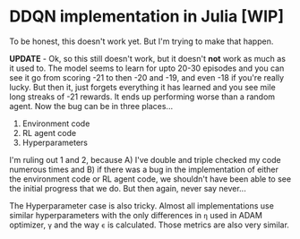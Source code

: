 # DDQN implementation in Julia [WIP]

To be honest, this doesn't work yet. But I'm trying to make that happen.


**UPDATE** - Ok, so this still doesn't work, but it doesn't **not** work as much as
it used to. The model seems to learn for upto 20-30 episodes and you can see it go
from scoring -21 to then -20 and -19, and even -18 if you're really lucky. But then it,
just forgets everything it has learned and you see mile long streaks of -21 rewards.
It ends up performing worse than a random agent. Now the bug can be in three places...

1) Environment code
2) RL agent code
3) Hyperparameters

I'm ruling out 1 and 2, because A) I've double and triple checked my code numerous times
and B) if there was a bug in the implementation of either the environment code or
RL agent code, we shouldn't have been able to see the initial progress that we do. But then again,
never say never...

The Hyperparameter case is also tricky. Almost all implementations use similar hyperparameters
with the only differences in `η` used in ADAM optimizer, `γ` and the way `ϵ` is calculated.
Those metrics are also very similar.

